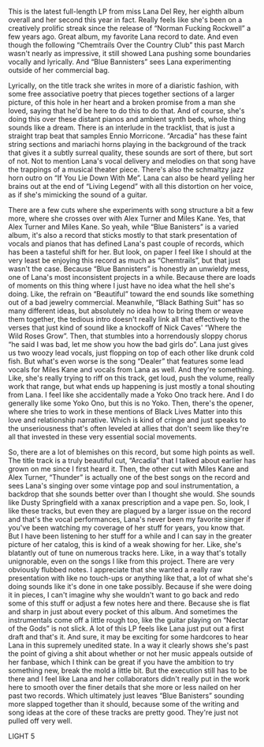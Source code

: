 This is the latest full-length LP from miss Lana Del Rey, her eighth album overall and her second this year in fact. Really feels like she's been on a creatively prolific streak since the release of “Norman Fucking Rockwell” a few years ago. Great album, my favorite Lana record to date. And even though the following “Chemtrails Over the Country Club” this past March wasn't nearly as impressive, it still showed Lana pushing some boundaries vocally and lyrically. And “Blue Bannisters” sees Lana experimenting outside of her commercial bag.

Lyrically, on the title track she writes in more of a diaristic fashion, with some free associative poetry that pieces together sections of a larger picture, of this hole in her heart and a broken promise from a man she loved, saying that he'd be here to do this to do that. And of course, she's doing this over these distant pianos and ambient synth beds, whole thing sounds like a dream. There is an interlude in the tracklist, that is just a straight trap beat that samples Ennio Morricone. “Arcadia” has these faint string sections and mariachi horns playing in the background of the track that gives it a subtly surreal quality, these sounds are sort of there, but sort of not. Not to mention Lana's vocal delivery and melodies on that song have the trappings of a musical theater piece. There's also the schmaltzy jazz horn outro on “If You Lie Down With Me”. Lana can also be heard yelling her brains out at the end of “Living Legend” with all this distortion on her voice, as if she's mimicking the sound of a guitar.

There are a few cuts where she experiments with song structure a bit a few more, where she crosses over with Alex Turner and Miles Kane. Yes, that Alex Turner and Miles Kane. So yeah, while “Blue Banisters” is a varied album, it's also a record that sticks mostly to that stark presentation of vocals and pianos that has defined Lana's past couple of records, which has been a tasteful shift for her. But look, on paper I feel like I should at the very least be enjoying this record as much as “Chemtrails”, but that just wasn't the case. Because “Blue Bannisters” is honestly an unwieldy mess, one of Lana's most inconsistent projects in a while. Because there are loads of moments on this thing where I just have no idea what the hell she's doing. Like, the refrain on “Beautiful” toward the end sounds like something out of a bad jewelry commercial. Meanwhile, “Black Bathing Suit” has so many different ideas, but absolutely no idea how to bring them or weave them together, the tedious intro doesn't really link all that effectively to the verses that just kind of sound like a knockoff of Nick Caves' “Where the Wild Roses Grow”. Then, that stumbles into a horrendously sloppy chorus “he said I was bad, let me show you how the bad girls do”. Lana just gives us two woozy lead vocals, just flopping on top of each other like drunk cold fish. But what's even worse is the song “Dealer” that features some lead vocals for Miles Kane and vocals from Lana as well. And they're something. Like, she's really trying to riff on this track, get loud, push the volume, really work that range, but what ends up happening is just mostly a tonal shouting from Lana. I feel like she accidentally made a Yoko Ono track here. And I do generally like some Yoko Ono, but this is no Yoko. Then, there's the opener, where she tries to work in these mentions of Black Lives Matter into this love and relationship narrative. Which is kind of cringe and just speaks to the unseriousness that's often leveled at allies that don't seem like they're all that invested in these very essential social movements.

So, there are a lot of blemishes on this record, but some high points as well. The title track is a truly beautiful cut, “Arcadia” that I talked about earlier has grown on me since I first heard it. Then, the other cut with Miles Kane and Alex Turner, “Thunder” is actually one of the best songs on the record and sees Lana's singing over some vintage pop and soul instrumentation, a backdrop that she sounds better over than I thought she would. She sounds like Dusty Springfield with a xanax prescription and a vape pen. So, look, I like these tracks, but even they are plagued by a larger issue on the record and that's the vocal performances, Lana's never been my favorite singer if you've been watching my coverage of her stuff for years, you know that. But I have been listening to her stuff for a while and I can say in the greater picture of her catalog, this is kind of a weak showing for her. Like, she's blatantly out of tune on numerous tracks here. Like, in a way that's totally unignorable, even on the songs I like from this project. There are very obviously flubbed notes. I appreciate that she wanted a really raw presentation with like no touch-ups or anything like that, a lot of what she's doing sounds like it's done in one take possibly. Because if she were doing it in pieces, I can't imagine why she wouldn't want to go back and redo some of this stuff or adjust a few notes here and there. Because she is flat and sharp in just about every pocket of this album. And sometimes the instrumentals come off a little rough too, like the guitar playing on “Nectar of the Gods” is not slick. A lot of this LP feels like Lana just put out a first draft and that's it. And sure, it may be exciting for some hardcores to hear Lana in this supremely unedited state. In a way it clearly shows she's past the point of giving a shit about whether or not her music appeals outside of her fanbase, which I think can be great if you have the ambition to try something new, break the mold a little bit. But the execution still has to be there and I feel like Lana and her collaborators didn't really put in the work here to smooth over the finer details that she more or less nailed on her past two records. Which ultimately just leaves “Blue Banisters” sounding more slapped together than it should, because some of the writing and song ideas at the core of these tracks are pretty good. They're just not pulled off very well.

LIGHT 5
